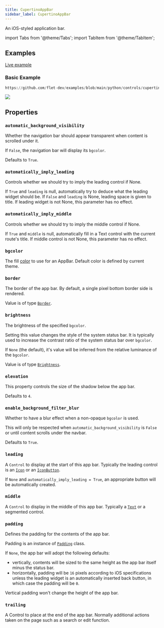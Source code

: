 ```yaml
---
title: CupertinoAppBar
sidebar_label: CupertinoAppBar
---
```


An iOS-styled application bar.

import Tabs from '@theme/Tabs';
import TabItem from '@theme/TabItem';

## Examples

[Live example](https://flet-controls-gallery.fly.dev/navigation/cupertinoappbar)

### Basic Example


```python reference
https://github.com/flet-dev/examples/blob/main/python/controls/cupertino/cupertino-navigation/cupertino-appbar-example.py
```



<img src="/img/docs/controls/cupertino-appbar/cupertino-appbar.png" className="screenshot-40"/>

## Properties

### `automatic_background_visibility`

Whether the navigation bar should appear transparent when content is scrolled under it.

If `False`, the navigation bar will display its `bgcolor`.

Defaults to `True`.

### `automatically_imply_leading`

Controls whether we should try to imply the leading control if None.

If `True` and `leading` is null, automatically try to deduce what the leading widget should be. 
If `False` and `leading` is None, leading space is given to title. If leading widget is not None, this parameter has no effect.

### `automatically_imply_middle`

Controls whether we should try to imply the middle control if None.

If `True` and `middle` is null, automatically fill in a Text control with the current route's title. If middle control
is not None, this parameter has no effect.

### `bgcolor`

The fill [color](/docs/reference/colors) to use for an AppBar. Default color is defined by current theme.

### `border`

The border of the app bar.
By default, a single pixel bottom border side is rendered.

Value is of type [`Border`](/docs/reference/types/border).

### `brightness`

The brightness of the specified `bgcolor`.

Setting this value changes the style of the system status bar. It is typically used to increase the contrast ratio of the system status bar over `bgcolor`.

If `None` (the default), it's value will be inferred from the relative luminance of the `bgcolor`.

Value is of type [`Brightness`](/docs/reference/types/brightness).

### `elevation`

This property controls the size of the shadow below the app bar.

Defaults to `4`.

### `enable_background_filter_blur`

Whether to have a blur effect when a non-opaque `bgcolor` is used.

This will only be respected when `automatic_background_visibility` is `False` or until content scrolls under the navbar.

Defaults to `True`.

### `leading`

A `Control` to display at the start of this app bar. Typically the leading control is an [`Icon`](/docs/controls/icon) or an [`IconButton`](/docs/controls/iconbutton).

If `None` and `automatically_imply_leading = True`, an appropriate button will be automatically created.

### `middle`

A `Control` to display in the middle of this app bar. Typically a [`Text`](/docs/controls/text) or a segmented control.

### `padding`

Defines the padding for the contents of the app bar.

Padding is an instance of [`Padding`](/docs/reference/types/padding) class.

If `None`, the app bar will adopt the following defaults:

- vertically, contents will be sized to the same height as the app bar itself minus the status bar.
- horizontally, padding will be `16` pixels according to iOS specifications unless the leading widget is an automatically inserted back button, in which case the padding will be `0`.

Vertical padding won't change the height of the app bar.

### `trailing`

A Control to place at the end of the app bar. Normally additional actions taken on the page such as a search or edit function.
